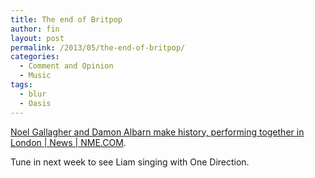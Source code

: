 ```yaml
---
title: The end of Britpop
author: fin
layout: post
permalink: /2013/05/the-end-of-britpop/
categories:
  - Comment and Opinion
  - Music
tags:
  - blur
  - Oasis
---
```

[Noel Gallagher and Damon Albarn make history, performing together in London | News | NME.COM][1].

Tune in next week to see Liam singing with One Direction.

 [1]: http://www.nme.com/news/noel-gallagher/69364